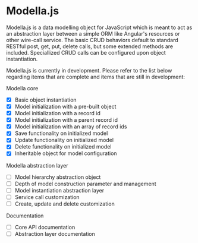Modella.js
==========

Modella.js is a data modelling object for JavaScript which is meant to act as an abstraction layer between
a simple ORM like Angular's resources or other wire-call service.  The basic CRUD behaviors default to standard
RESTful post, get, put, delete calls, but some extended methods are included.  Speciallized CRUD calls can be configured
upon object instantiation.

Modella.js is currently in development. Please refer to the list below regarding items that are complete and items
that are still in development:

Modella core

- [X] Basic object instantiation
- [X] Model initialization with a pre-built object
- [X] Model initialization with a record id
- [X] Model initialization with a parent record id
- [X] Model initialization with an array of record ids
- [X] Save functionality on initialized model
- [X] Update functionality on initialized model
- [X] Delete functionality on initialized model
- [X] Inheritable object for model configuration

Modella abstraction layer

- [ ] Model hierarchy abstraction object
- [ ] Depth of model construction parameter and management
- [ ] Model instantiation abstraction layer
- [ ] Service call customization
- [ ] Create, update and delete customization

Documentation

- [ ] Core API documentation
- [ ] Abstraction layer documentation